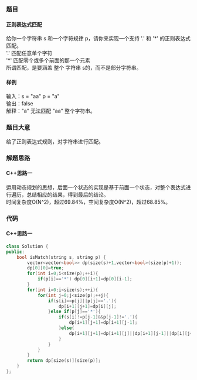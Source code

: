 ### 题目
#### 正则表达式匹配
给你一个字符串 s 和一个字符规律 p，请你来实现一个支持 '.' 和 '\*' 的正则表达式匹配。  
'\.' 匹配任意单个字符  
'\*' 匹配零个或多个前面的那一个元素  
所谓匹配，是要涵盖 整个 字符串 s的，而不是部分字符串。
#### 样例
输入：s = "aa" p = "a"  
输出：false  
解释："a" 无法匹配 "aa" 整个字符串。
### 题目大意
给了正则表达式规则，对字符串进行匹配。
### 解题思路
#### C++思路一
运用动态规划的思想，后面一个状态的实现是基于前面一个状态，对整个表达式进行遍历，总结相应的结果，得到最后的结论。  
时间复杂度O(N^2)，超过69.84%，空间复杂度O(N^2)，超过68.85%。
### 代码
#### C++思路一
```C++
class Solution {
public:
    bool isMatch(string s, string p) {
        vector<vector<bool>> dp(size(s)+1,vector<bool>(size(p)+1));
        dp[0][0]=true;
        for(int i=0;i<size(p);++i){
            if(p[i]=='*') dp[0][i+1]=dp[0][i-1];
        }
        for(int i=0;i<size(s);++i){
            for(int j=0;j<size(p);++j){
                if(s[i]==p[j]||p[j]=='.'){
                    dp[i+1][j+1]=dp[i][j];
                }else if(p[j]=='*'){
                    if(s[i]!=p[j-1]&&p[j-1]!='.'){
                        dp[i+1][j+1]=dp[i+1][j-1];
                    }else{
                        dp[i+1][j+1]=dp[i+1][j]||dp[i+1][j-1]||dp[i][j+1];
                    }
                }
            }
        }
        return dp[size(s)][size(p)];
    }
};
```